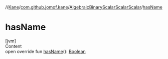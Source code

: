 //[Kane](../../index.md)/[com.github.jomof.kane](../index.md)/[AlgebraicBinaryScalarScalarScalar](index.md)/[hasName](has-name.md)



# hasName  
[jvm]  
Content  
open override fun [hasName](has-name.md)(): [Boolean](https://kotlinlang.org/api/latest/jvm/stdlib/kotlin/-boolean/index.html)  



